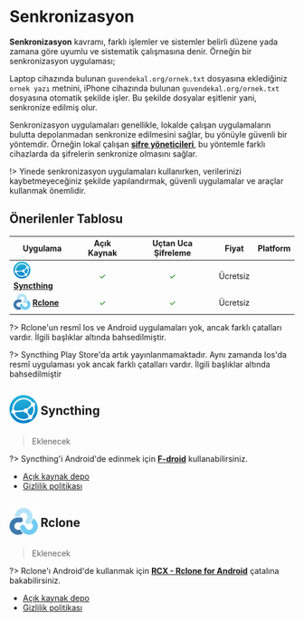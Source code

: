 <!-- NOTLAR 
 - Tablo eklemeyi unutmayın 
 - Uygun görseller eklemeyi unutmayın.
 - İçerik kuralları ve ekleme yapmak sayfalarını ziyaret edebilirsiniz -->

# Senkronizasyon

**Senkronizasyon** kavramı, farklı işlemler ve sistemler belirli düzene yada zamana göre uyumlu ve sistematik çalışmasına denir. Örneğin bir senkronizasyon uygulaması;

Laptop cihazında bulunan `guvendekal.org/ornek.txt` dosyasına eklediğiniz `ornek yazı` metnini, iPhone cihazında bulunan `guvendekal.org/ornek.txt` dosyasına otomatik şekilde işler. Bu şekilde dosyalar eşitlenir yani, senkronize edilmiş olur.

Senkronizasyon uygulamaları genellikle, lokalde çalışan uygulamaların bulutta depolanmadan senkronize edilmesini sağlar, bu yönüyle güvenli bir yöntemdir. Örneğin lokal çalışan [**şifre yöneticileri**](https://guvendekal.org/#/sifre-yoneticileri), bu yöntemle farklı cihazlarda da şifrelerin senkronize olmasını sağlar.

!> Yinede senkronizasyon uygulamaları kullanırken, verilerinizi kaybetmeyeceğiniz şekilde yapılandırmak, güvenli uygulamalar ve araçlar kullanmak önemlidir.


## Önerilenler Tablosu

| Uygulama | Açık Kaynak | Uçtan Uca Şifreleme | Fiyat    | Platform                                |
| -------------------- |:-----------:| :-------------------:| -------- | --------------------------------------- |
| <span style="display: inline-block; vertical-align: middle;"><img src="/docs/images/syncthing.png" alt="Syncthing" style="width: 30px; height: 30px;"> </span> <span style="display: inline-block; vertical-align: middle;"> [**Syncthing**](https://syncthing.net/)  | <span style="color: green;">✓</span>    | <span style="color: green;">✓</span> | Ücretsiz | <i class="fa-brands fa-windows"></i> <i class="fa-brands fa-apple"></i> <i class="fa-brands fa-linux"></i> <i class="fa-brands fa-freebsd"></i> |
| <span style="display: inline-block; vertical-align: middle;"><img src="/docs/images/rclone.png" alt="Rclone" style="width: 30px; height: 30px;"> </span> <span style="display: inline-block; vertical-align: middle;"> [**Rclone**](https://rclone.org/)  | <span style="color: green;">✓</span>    | <span style="color: green;">✓</span> | Ücretsiz | <i class="fa-brands fa-windows"></i> <i class="fa-brands fa-apple"></i> <i class="fa-brands fa-linux"></i> <i class="fa-brands fa-freebsd"></i> |

?> Rclone'un resmî Ios ve Android uygulamaları yok, ancak farklı çatalları vardır. İlgili başlıklar altında bahsedilmiştir.

?> Syncthing Play Store'da artık yayınlanmamaktadır. Aynı zamanda Ios'da resmî uygulaması yok ancak farklı çatalları vardır. İlgili başlıklar altında bahsedilmiştir

## <span style="display: inline-block; vertical-align: middle;"><img src="docs/images/syncthing.png" alt="Syncthing" style="width: 50px; height: auto;"> </span> <span style="display: inline-block; vertical-align: middle;"> Syncthing

> Eklenecek

?> Syncthing'i Android'de edinmek için [**F-droid**](https://f-droid.org/packages/com.nutomic.syncthingandroid/) kullanabilirsiniz.

- [Açık kaynak depo](https://github.com/syncthing/syncthing)
- [Gizlilik politikası](https://docs.syncthing.net/users/security.html)

## <span style="display: inline-block; vertical-align: middle;"><img src="docs/images/rclone.png" alt="Rclone" style="width: 50px; height: auto;"> </span> <span style="display: inline-block; vertical-align: middle;"> Rclone

> Eklenecek

?> Rclone'ı Android'de kullanmak için [**RCX - Rclone for Android**](https://play.google.com/store/apps/details?id=io.github.x0b.rcx&hl=en) çatalına bakabilirsiniz.

- [Açık kaynak depo](https://github.com/rclone/rclone)
- [Gizlilik politikası](https://rclone.org/privacy/)